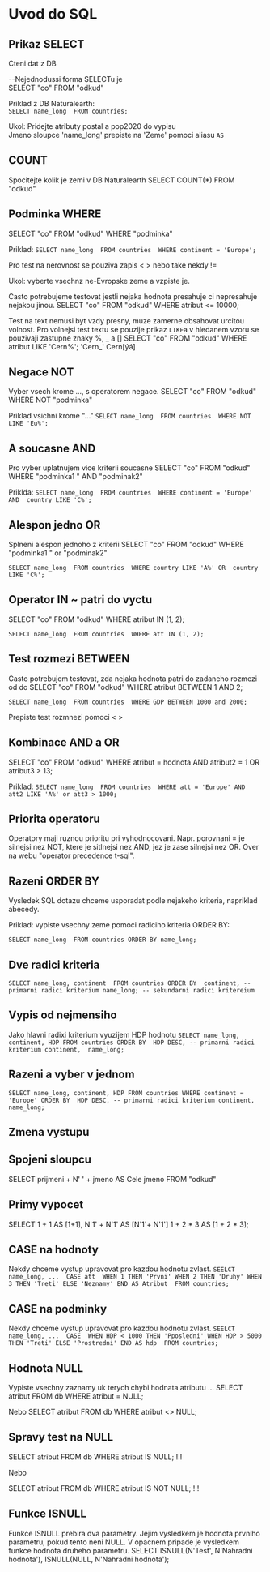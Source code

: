 # Uvod do SQL 

## Prikaz SELECT
Cteni dat z DB 

--Nejednodussi forma SELECTu je <br>
SELECT "co" FROM "odkud"

Priklad z DB Naturalearth: <br>
`
SELECT name_long 
FROM countries;
`

Ukol: Pridejte atributy postal a pop2020 do vypisu <br>
Jmeno sloupce 'name_long' prepiste na 'Zeme' pomoci aliasu `AS`

## COUNT
Spocitejte kolik je zemi v DB Naturalearth 
SELECT COUNT(*) FROM "odkud"

## Podminka WHERE
SELECT "co" FROM "odkud" WHERE "podminka"

Priklad: 
`
SELECT name_long 
FROM countries 
WHERE continent = 'Europe'; 
`

Pro test na nerovnost se pouziva zapis < > nebo take nekdy != 

Ukol: vyberte vsechnz ne-Evropske zeme a vzpiste je. 

Casto potrebujeme testovat jestli nejaka hodnota presahuje ci nepresahuje nejakou jinou. 
SELECT "co" FROM "odkud" WHERE atribut <= 10000; 

Test na text nemusi byt vzdy presny, muze zamerne obsahovat urcitou volnost. 
Pro volnejsi test textu se pouzije prikaz `LIKE`a v hledanem vzoru se pouzivaji zastupne znaky %, _ a [] 
SELECT "co" FROM "odkud" WHERE atribut LIKE 'Cern%';
'Cern_'
Cern[ýá] 

## Negace NOT
Vyber vsech krome ..., s operatorem negace. 
SELECT "co" FROM "odkud" WHERE NOT "podminka" 

Priklad vsichni krome "..."
`
SELECT name_long 
FROM countries 
WHERE NOT LIKE 'Eu%'; 
`

## A soucasne AND
Pro vyber uplatnujem vice kriterii soucasne 
SELECT "co" FROM "odkud" WHERE "podminka1 " AND "podminak2"

Priklda: 
`
SELECT name_long 
FROM countries 
WHERE continent = 'Europe' AND 
country LIKE 'C%';  
`

## Alespon jedno OR 
Splneni alespon jednoho z kriterii 
SELECT "co" FROM "odkud" WHERE "podminka1 " or "podminak2"

`
SELECT name_long 
FROM countries 
WHERE country LIKE 'A%' OR 
country LIKE 'C%';  
`

## Operator IN ~ patri do vyctu 
SELECT "co" FROM "odkud" WHERE atribut IN (1, 2); 

`
SELECT name_long 
FROM countries 
WHERE att IN (1, 2);  
`

## Test rozmezi BETWEEN 
Casto potrebujem testovat, zda nejaka hodnota patri do zadaneho rozmezi od do
SELECT "co" FROM "odkud" WHERE atribut BETWEEN 1 AND 2; 

`
SELECT name_long 
FROM countries 
WHERE GDP BETWEEN 1000 and 2000;  
`

Prepiste test rozmnezi pomoci < >

## Kombinace AND a OR 
SELECT "co" FROM "odkud" WHERE atribut = hodnota AND 
                               atribut2 = 1 OR atribut3 > 13; 

Priklad: 
`
SELECT name_long 
FROM countries 
WHERE att = 'Europe' AND 
att2 LIKE 'A%' or att3 > 1000; 
`

## Priorita operatoru 
Operatory maji ruznou prioritu pri vyhodnocovani. Napr. porovnani = je silnejsi nez NOT, ktere je sitlnejsi nez AND, jez je zase silnejsi nez OR. 
Over na webu "operator precedence t-sql". 

## Razeni ORDER BY 
Vysledek SQL dotazu chceme usporadat podle nejakeho kriteria, napriklad abecedy. 

Priklad: vypiste vsechny zeme pomoci radiciho kriteria ORDER BY: 

`
SELECT name_long 
FROM countries
ORDER BY name_long; 
`

## Dve radici kriteria 
`
SELECT name_long, continent 
FROM countries
ORDER BY 
  continent, -- primarni radici kriterium
  name_long; -- sekundarni radici kritereium  
`

## Vypis od nejmensiho 
Jako hlavni radixi kriterium vyuzijem HDP hodnotu 
`
SELECT name_long, continent, HDP
FROM countries
ORDER BY 
  HDP DESC, -- primarni radici kriterium
  continent, 
  name_long;  
`

## Razeni a vyber v jednom 
`
SELECT name_long, continent, HDP
FROM countries
WHERE continent = 'Europe'
ORDER BY 
  HDP DESC, -- primarni radici kriterium
  continent, 
  name_long;  
`
## Zmena vystupu 

## Spojeni sloupcu 
SELECT prijmeni + N' ' + jmeno AS Cele jmeno FROM "odkud"

## Primy vypocet 
SELECT 1 + 1 AS [1+1], 
       N'1' + N'1' AS [N'1'+ N'1'] 
       1 + 2 * 3 AS [1 + 2 * 3]; 

## CASE na hodnoty 
Nekdy chceme vystup upravovat pro kazdou hodnotu zvlast. 
`
SEELCT name_long, ... 
  CASE att 
    WHEN 1 THEN 'Prvni'
    WHEN 2 THEN 'Druhy'
    WHEN 3 THEN 'Treti'
    ELSE 'Neznamy'
  END AS Atribut 
FROM countries; 
`

## CASE na podminky 
Nekdy chceme vystup upravovat pro kazdou hodnotu zvlast. 
`
SEELCT name_long, ... 
  CASE 
    WHEN HDP < 1000 THEN 'Pposledni'
    WHEN HDP > 5000 THEN 'Treti'
    ELSE 'Prostredni'
  END AS hdp 
FROM countries; 
`

## Hodnota NULL 
Vypiste vsechny zaznamy uk terych chybi hodnata atributu ... 
SELECT atribut FROM db WHERE atribut = NULL; 

Nebo 
SELECT atribut FROM db WHERE atribut <> NULL; 

## Spravy test na NULL 
SELECT atribut FROM db WHERE atribut IS NULL;  !!! 

Nebo 

SELECT atribut FROM db WHERE atribut IS NOT NULL;  !!! 

## Funkce ISNULL 
Funkce ISNULL prebira dva parametry. Jejim vysledkem je hodnota prvniho parametru, pokud tento neni NULL. V opacnem pripade je vysledkem funkce hodnota druheho parametru. 
SELECT 
  ISNULL(N'Test', N'Nahradni hodnota'), 
  ISNULL(NULL, N'Nahradni hodnota'); 



